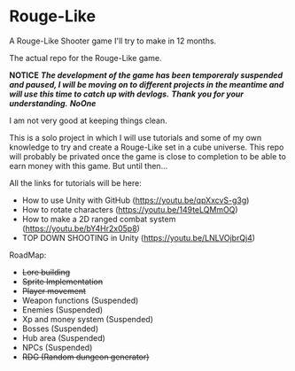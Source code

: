 # Rouge-Like
A Rouge-Like Shooter game I'll try to make in 12 months.

The actual repo for the Rouge-Like game.

**NOTICE**
***The development of the game has been temporeraly suspended and paused, I will be moving on to different projects in the meantime and will use this time to catch up with devlogs.***
***Thank you for your understanding.***
***NoOne***

I am not very good at keeping things clean.

This is a solo project in which I will use tutorials and some of my own knowledge to try and create a Rouge-Like set in a cube universe.
This repo will probably be privated once the game is close to completion to be able to earn money with this game. But until then...

All the links for tutorials will be here:
 - How to use Unity with GitHub (https://youtu.be/qpXxcvS-g3g)
 - How to rotate characters (https://youtu.be/149teLQMmOQ)
 - How to make a 2D ranged combat system (https://youtu.be/bY4Hr2x05p8)
 - TOP DOWN SHOOTING in Unity (https://youtu.be/LNLVOjbrQj4)
 
RoadMap:
 - ~~Lore building~~
 - ~~Sprite Implementation~~
 - ~~Player movement~~
 - Weapon functions (Suspended)
 - Enemies (Suspended)
 - Xp and money system (Suspended)
 - Bosses (Suspended)
 - Hub area (Suspended)
 - NPCs (Suspended)
 - ~~RDG (Random dungeon generator)~~
